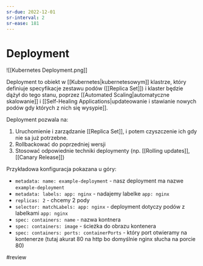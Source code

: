 ```yaml
---
sr-due: 2022-12-01
sr-interval: 2
sr-ease: 181
---
```


# Deployment

![[Kubernetes Deployment.png]]

Deployment to obiekt w [[Kubernetes|kubernetesowym]] klastrze, który definiuje specyfikacje zestawu podów ([[Replica Set]]) i klaster będzie dążył do tego stanu, poprzez [[Automated Scaling|automatyczne skalowanie]] i [[Self-Healing Applications|updateowanie i stawianie nowych podów gdy których z nich się wysypie]].

Deployment pozwala na:
1. Uruchomienie i zarządzanie [[Replica Set]], i potem czyszczenie ich gdy nie sa już potrzebne.
2. Rollbackować do poprzedniej wersji
3. Stosować odpowiednie techniki deploymenty (np. [[Rolling updates]], [[Canary Release]])

Przykładowa konfiguracja pokazana u góry:
- `metadata: name: example-deployment` - nasz deployment ma nazwe `example-deployment`
- `metadata: labels: app: nginx` -  nadajemy labelke `app: nginx`
- `replicas: 2` - chcemy 2 pody
- `selector: matchLabels: app: nginx` - deployment dotyczy podów z labelkami `app: nginx` 
- `spec: containers: name` - nazwa kontnera
- `spec: containers: image` - ścieżka do obrazu kontenera
- `spec: containers: ports: containerPorts` - który port otwieramy na kontenerze (tutaj akurat 80 na http bo domyślnie nginx słucha na porcie 80)

#review 